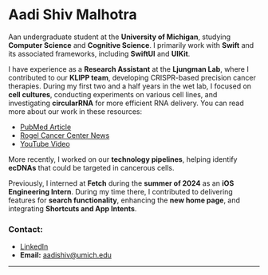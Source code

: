 # **Aadi Shiv Malhotra**

Aan undergraduate student at the **University of Michigan**, studying **Computer Science** and **Cognitive Science**. I primarily work with **Swift** and its associated frameworks, including **SwiftUI** and **UIKit**. 

I have experience as a **Research Assistant** at the **Ljungman Lab**, where I contributed to our **KLIPP team**, developing CRISPR-based precision cancer therapies. During my first two and a half years in the wet lab, I focused on **cell cultures**, conducting experiments on various cell lines, and investigating **circularRNA** for more efficient RNA delivery. You can read more about our work in these resources:
- [PubMed Article](https://pubmed.ncbi.nlm.nih.gov/37214957/)
- [Rogel Cancer Center News](https://www.rogelcancercenter.org/news/archive/aacr-2024-ljungman-speaks-%E2%80%9Cklipp%E2%80%9D-new-technique-targeting-cancer-crispr)
- [YouTube Video](https://www.youtube.com/watch?v=-x82DDlChA4&ab_channel=TheCenterforRNABiomedicine)

More recently, I worked on our **technology pipelines**, helping identify **ecDNAs** that could be targeted in cancerous cells.

Previously, I interned at **Fetch** during the **summer of 2024** as an **iOS Engineering Intern**. During my time there, I contributed to delivering features for **search functionality**, enhancing the **new home page**, and integrating **Shortcuts and App Intents**.


### **Contact:**
- [LinkedIn](https://www.linkedin.com/in/aadi-shiv-malhotra/)
- **Email:** [aadishiv@umich.edu](mailto:aadishiv@umich.edu)

---
